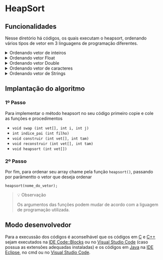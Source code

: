# HeapSort
<!-- 
## Funcionamento
Para a explicação do funcionamento desse metodo de ordenando, se foi separado um video do youtube

[![Captura de tela 2022-10-24 000519.png](Captura%20de%20tela%202022-10-24%20000519.png)](https://youtu.be/z_MZIyu6UZ4) -->

## Funcionalidades
Nesse diretório há códigos, os quais executam o heapsort, ordenando vários tipos de vetor em 3 linguagens de programação diferentes.

<details>
<summary>Ordenando vetor de inteiros</summary>

### *Ordem crescente*
- [C](./c/heapsortIntCrescente.c)
- [C++](./cpp/heapsortIntCrescente.cpp)
- [Java](./java/heapsortIntCrescente.java)

### *Ordem decrescente*
- [C](./c/heapsortIntDecrescente.c)
- [C++](./cpp/heapsortIntDecrescente.cpp)
- [Java](./java/heapsortIntDecrescente.java)
</details>

<details>
<summary>Ordenando vetor Float</summary>

### *Ordem crescente*
- [C](./c/heapsortFloatCrescente.c)
- [C++](./cpp/heapsortFloatCrescente.cpp)
- [Java](./java/heapsortFloatCrescente.java)

### *Ordem decrescente*
- [C](./c/heapsortFloatDecrescente.c)
- [C++](./cpp/heapsortFloatDecrescente.cpp)
- [Java](./java/heapsortFloatDecrescente.java)
</details>

<details>
<summary>Ordenando vetor Double</summary>

### *Ordem crescente*
- [C](./c/heapsortDoubleCrescente.c)
- [C++](./cpp/heapsortDoubleCrescente.cpp)
- [Java](./java/heapsortDoubleCrescente.java)

### *Ordem decrescente*
- [C](./c/heapsortDoubleDecrescente.c)
- [C++](./cpp/heapsortDoubleDecrescente.cpp)
- [Java](./java/heapsortDoubleDecrescente.java)
</details>

<details>
<summary>Ordenando vetor de caracteres</summary>

### *Ordem crescente*
- [C](./c/heapsortCharCrescente.c)
- [C++](./cpp/heapsortCharCrescente.cpp)
- [Java](./java/heapsortCharCrescente.java)

### *Ordem decrescente*
- [C](./c/heapsortCharDecrescente.c)
- [C++](./cpp/heapsortCharDecrescente.cpp)
- [Java](./java/heapsortCharDecrescente.java)
</details>

<details>
<summary>Ordenando vetor de Strings</summary>

### *Ordem crescente*
- C++ (em breve)
- [Java](./java/heapsortStringCrescente.java)

### *Ordem decrescente*
- C++ (em breve)
- [Java](./java/heapsortStringDecrescente.java)
</details>

## Implantação do algoritmo

### 1º Passo

Para implementar o método heapsort no seu código primeiro copie e cole as funções e procedimentos

- `void swap (int vet[], int i, int j)`
- `int indice_pai (int filho)`
- `void construir (int vet[], int tam)`
- `void reconstruir (int vet[], int tam)`
- `void heapsort (int vet[])`

### 2º Passo

Por fim, para ordenar seu array chame pela função `heapsort()`, passando por parâmentto o vetor que deseja ordenar

``` 
heapsort(nome_do_vetor); 
```

> 💡 Observação
>
> Os argumentos das funções podem mudar de acordo com a liguagem de programação utilizada.


## Modo desenvolvedor

Para a execussão dos códigos é aconselhável que os códigos em [C](./c) e [C++](./cpp) sejam executados na [IDE Code::Blocks](https://www.codeblocks.org/) ou no [Visual Studio Code](https://code.visualstudio.com/) (caso possua as extensões adequadas instaladas) e os códigos em [Java](./java) na [IDE Eclipse](https://www.eclipse.org/), no cmd ou no [Visual Studio Code](https://code.visualstudio.com/).
